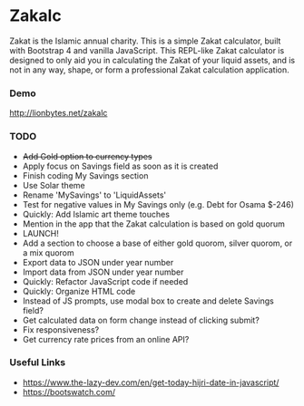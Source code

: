 # Zakalc
Zakat is the Islamic annual charity. This is a simple Zakat  calculator, built with Bootstrap 4 and vanilla JavaScript. This REPL-like Zakat calculator is designed to only aid you in calculating the Zakat of your liquid assets, and is not in any way, shape, or form a professional Zakat calculation application.

### Demo
http://lionbytes.net/zakalc

### TODO
- ~~Add Gold option to currency types~~
- Apply focus on Savings field as soon as it is created
- Finish coding My Savings section
- Use Solar theme
- Rename 'MySavings' to 'LiquidAssets'
- Test for negative values in My Savings only (e.g. Debt for Osama $-246)
- Quickly: Add Islamic art theme touches
- Mention in the app that the Zakat calculation is based on gold quorum
- LAUNCH!
- Add a section to choose a base of either gold quorom, silver quorom, or a mix quorom
- Export data to JSON under year number
- Import data from JSON under year number
- Quickly: Refactor JavaScript code if needed
- Quickly: Organize HTML code
- Instead of JS prompts, use modal box to create and delete Savings field?
- Get calculated data on form change instead of clicking submit?
- Fix responsiveness?
- Get currency rate prices from an online API?

### Useful Links
- https://www.the-lazy-dev.com/en/get-today-hijri-date-in-javascript/
- https://bootswatch.com/
